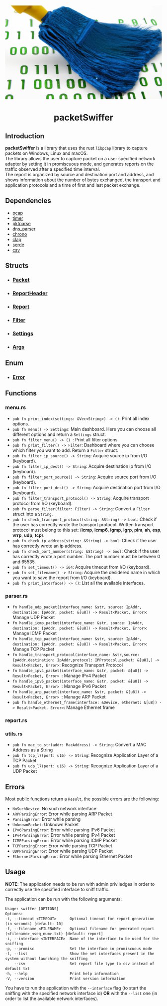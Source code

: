 <p align="center">
  <img width="550" height="300" src="logo.png">
</p>
<h1 align="center">packetSwiffer</h1>

## Introduction
**packetSwiffer** is a library that uses the rust `libpcap` library to capture packets on Windows, Linux and macOS.\
The library allows the user to capture packet on a user specified network adapter by setting it in promiscuous mode, and generates reports on the traffic observed after a specified time interval.\
The report is organized by source and destination port and address, and shows information about the number of bytes exchanged, the transport and application protocols and a time of first and last packet exchange.

## Dependencies
- [pcap](https://docs.rs/pcap/0.10.1/pcap/index.html)
- [timer](https://docs.rs/timer/0.2.0/timer/)
- [pktparse](https://docs.rs/pktparse/0.7.1/pktparse/)
- [dns_parser](https://docs.rs/dns-parser/0.8.0/dns_parser/)
- [chrono](https://docs.rs/chrono/0.4.23/chrono/)
- [clap](https://docs.rs/clap/4.0.15/clap/index.html)
- [serde](https://docs.rs/serde/1.0.147/serde/)
- [csv](https://docs.rs/csv/1.1.6/csv/)

## Structs

- ### [Packet](./docs/struct/packet.md)
- ### [ReportHeader](./docs/struct/reportHeader.md)
- ### [Report](./docs/struct/report.md)
- ### [Filter](./docs/struct/filter.md)
- ### [Settings](./docs/struct/settings.md)
- ### [Args](./docs/struct/args.md)

## Enum

- ### [Error](./docs/enum/error.md)

## Functions

### menu.rs
* `pub fn print_index(settings: &Vec<String>) -> ()`: Print all index options.
* `pub fn menu() -> Settings`: Main dashboard. Here you can choose all different options and return a `Settings` struct.
* `pub fn filter_menu() -> () `: Print all filter options.
* `pub fn print_filter() -> Filter`: Dashboard where you can choose which filter you want to add. Return a `Filter` struct.
* `pub fn filter_ip_source() -> String`: Acquire source ip from I/O (keyboard).
* `pub fn filter_ip_dest() -> String`: Acquire destination ip from I/O (keyboard).
* `pub fn filter_port_source() -> String`: Acquire source port from I/O (keyboard).
* `pub fn filter_port_dest() -> String`: Acquire destination port from I/O (keyboard).
* `pub fn filter_transport_protocol() -> String`: Acquire transport protocol from I/O (keyboard).
* `pub fn parse_filter(filter: Filter) -> String`: Convert a `Filter` struct into a `String`.
* `pub fn check_transport_protocol(string: &String) -> bool`: Check if the user has correctly wrote the transport protocol. Written transport protocol must belong to this set: (**icmp**, **icmp6**, **igmp**, **igrp**, **pim**, **ah**, **esp**, **vrrp**, **udp**, **tcp**).
* `pub fn check_ip_address(string: &String) -> bool`: Check if the user has correctly wrote an ip address. 
* `pub fn check_port_number(string: &String) -> bool`: Check if the user has correctly wrote a port number. The port number must be between 0 and 65535.
* `pub fn set_timeout() -> i64`: Acquire timeout from I/O (keyboard).
* `pub fn set_filename() -> String`: Acquire the desidered name in which you want to save the report from I/O (keyboard).
* `pub fn print_interface() -> ()`: List all the available interfaces.


### parser.rs
* `fn handle_udp_packet(interface_name: &str, source: IpAddr, destination: IpAddr, packet: &[u8]) -> Result<Packet, Error>`: Manage UDP Packet
* `fn handle_icmp_packet(interface_name: &str, source: IpAddr, destination: IpAddr, packet: &[u8]) -> Result<Packet, Error>`: Manage ICMP Packet
* `fn handle_tcp_packet(interface_name: &str, source: IpAddr, destination: IpAddr, packet: &[u8]) -> Result<Packet, Error>`: Manage TCP Packet
* `fn handle_transport_protocol(interface_name: &str,source: IpAddr,destination: IpAddr,protocol: IPProtocol,packet: &[u8],) -> Result<Packet, Error>`: Recognize Transport Protocol
* `fn handle_ipv4_packet(interface_name: &str, packet: &[u8]) -> Result<Packet, Error> `: Manage IPv4 Packet
* `fn handle_ipv6_packet(interface_name: &str, packet: &[u8]) -> Result<Packet, Error> `: Manage IPv6 Packet
* `fn handle_arp_packet(interface_name: &str, packet: &[u8]) -> Result<Packet, Error> `: Manage ARP Packet
* `pub fn handle_ethernet_frame(interface: &Device, ethernet: &[u8]) -> Result<Packet, Error>`: Manage Ethernet frame

### report.rs

### utils.rs
* `pub fn mac_to_str(addr: MacAddress) -> String`: Convert a MAC Address as a String
* `pub fn tcp_l7(port: u16) -> String`: Recognize Application Layer of a TCP Packet
* `pub fn udp_l7(port: u16) -> String`: Recognize Application Layer of a UDP Packet

## Errors
Most public functions return a `Result`, the possible errors are the following:

* `NoSuchDevice`: No such network interface
* `ARPParsingError`: Error while parsing ARP Packet
* `ParsingError`: Error while parsing
* `UnknownPacket`: Unknown Packet
* `IPv6ParsingError`: Error while parsing IPv6 Packet
* `IPv4ParsingError`: Error while parsing IPv4 Packet
* `ICMPParsingError`: Error while parsing ICMP Packet
* `TCPParsingError`: Error while parsing TCP Packet
* `UDPParsingError`: Error while parsing UDP Packet
* `EthernetParsingError`: Error while parsing Ethernet Packet

## Usage
**NOTE**: The application needs to be run with admin priviledges in order to correctly use the specified interface to sniff traffic.

The application can be run with the following arguments:
```
Usage: swiffer [OPTIONS]
Options:                                                                                                                  
-t, --timeout <TIMEOUT>      Optional timeout for report generation (in seconds) [default: 10]                          
-f, --filename <FILENAME>    Optional filename for generated report (<filename>_<seq_num>.txt) [default: report]        
-i, --interface <INTERFACE>  Name of the interface to be used for the sniffing                                          
-p, --promisc                Set the interface in promiscuous mode                                                      
-l, --list                   Show the net interfaces present in the system without launching the sniffing  
    --csv                    Set report file type to csv instead of default txt
-h, --help                   Print help information                                                                     
-V, --version                Print version information 
```
You have to run the application with the `--interface` flag (to start the sniffing with the specified network interface id) **OR** with the `--list` one (in order to list the available network interfaces).
